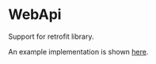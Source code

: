 # WebApi
Support for retrofit library.

An example implementation is shown
[here](https://github.com/ren130302/web-api/tree/main/src/main/java/com/ren130302/webapi/newsapi).
